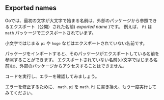 ## Exported names

Goでは、最初の文字が大文字で始まる名前は、外部のパッケージから参照できるエクスポート（公開）された名前( *exported name* )です。 例えば、 `Pi` は `math` パッケージでエクスポートされています。

小文字ではじまる `pi` や `hoge` などはエクスポートされていない名前です。

パッケージをインポートすると、そのパッケージがエクスポートしている名前を参照することができます。 エクスポートされていない名前(小文字ではじまる名前)は、外部のパッケージからアクセスすることはできません。

コードを実行し、エラーを確認してみましょう。

エラーを修正するために、 `math.pi` を `math.Pi` に書き換え、もう一度実行してみてください。